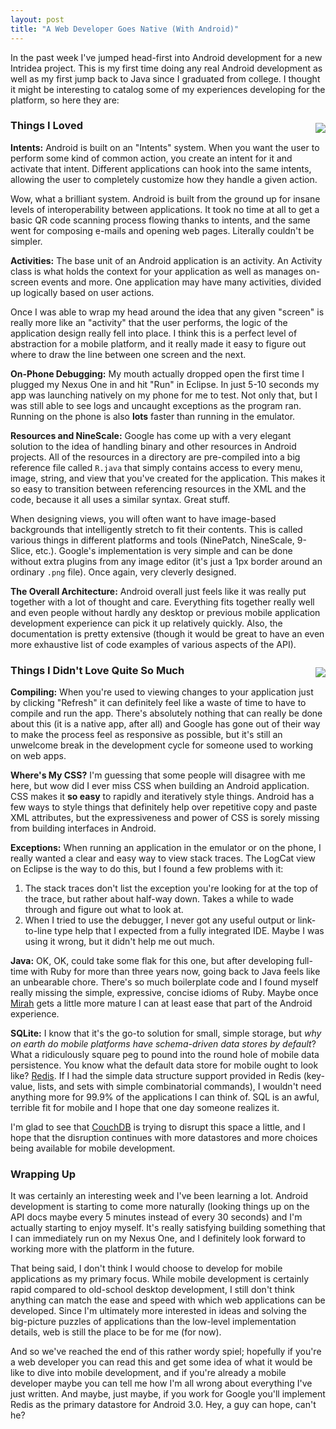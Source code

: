 ```yaml
---
layout: post
title: "A Web Developer Goes Native (With Android)"
---
```


In the past week I've jumped head-first into Android development for a new Intridea project. This is my first time doing any real Android development as well as my first jump back to Java since I graduated from college. I thought it might be interesting to catalog some of my experiences developing for the platform, so here they are:

<p style='float:right;'><img src="http://img.skitch.com/20100912-xu2q3a9rskk9aj8wappskhh1rr.jpg"/></p>

### Things I Loved

**Intents:** Android is built on an "Intents" system. When you want the user to perform some kind of common action, you create an intent for it and activate that intent. Different applications can hook into the same intents, allowing the user to completely customize how they handle a given action.

Wow, what a brilliant system. Android is built from the ground up for insane levels of interoperability between applications. It took no time at all to get a basic QR code scanning process flowing thanks to intents, and the same went for composing e-mails and opening web pages. Literally couldn't be simpler.

**Activities:** The base unit of an Android application is an activity. An Activity class is what holds the context for your application as well as manages on-screen events and more. One application may have many activities, divided up logically based on user actions.

Once I was able to wrap my head around the idea that any given "screen" is really more like an "activity" that the user performs, the logic of the application design really fell into place. I think this is a perfect level of abstraction for a mobile platform, and it really made it easy to figure out where to draw the line between one screen and the next.

**On-Phone Debugging:** My mouth actually dropped open the first time I plugged my Nexus One in and hit "Run" in Eclipse. In just 5-10 seconds my app was launching natively on my phone for me to test. Not only that, but I was still able to see logs and uncaught exceptions as the program ran. Running on the phone is also **lots** faster than running in the emulator.

**Resources and NineScale:** Google has come up with a very elegant solution to the idea of handling binary and other resources in Android projects. All of the resources in a directory are pre-compiled into a big reference file called `R.java` that simply contains access to every menu, image, string, and view that you've created for the application. This makes it so easy to transition between referencing resources in the XML and the code, because it all uses a similar syntax. Great stuff.

When designing views, you will often want to have image-based backgrounds that intelligently stretch to fit their contents. This is called various things in different platforms and tools (NinePatch, NineScale, 9-Slice, etc.). Google's implementation is very simple and can be done without extra plugins from any image editor (it's just a 1px border around an ordinary `.png` file). Once again, very cleverly designed.

**The Overall Architecture:** Android overall just feels like it was really put together with a lot of thought and care. Everything fits together really well and even people without hardly any desktop or previous mobile application development experience can pick it up relatively quickly. Also, the documentation is pretty extensive (though it would be great to have an even more exhaustive list of code examples of various aspects of the API).

<p style='float:right;'><img src="http://img.skitch.com/20100912-rd3xpgd6ugp51j9jb71tferixy.jpg"/></p>

### Things I Didn't Love Quite So Much

**Compiling:** When you're used to viewing changes to your application just by clicking "Refresh" it can definitely feel like a waste of time to have to compile and run the app. There's absolutely nothing that can really be done about this (it is a native app, after all) and Google has gone out of their way to make the process feel as responsive as possible, but it's still an unwelcome break in the development cycle for someone used to working on web apps.

**Where's My CSS?** I'm guessing that some people will disagree with me here, but wow did I ever miss CSS when building an Android application. CSS makes it **so easy** to rapidly and iteratively style things. Android has a few ways to style things that definitely help over repetitive copy and paste XML attributes, but the expressiveness and power of CSS is sorely missing from building interfaces in Android.

**Exceptions:** When running an application in the emulator or on the phone, I really wanted a clear and easy way to view stack traces. The LogCat view on Eclipse is the way to do this, but I found a few problems with it:

1. The stack traces don't list the exception you're looking for at the top of the trace, but rather about half-way down. Takes a while to wade through and figure out what to look at.
2. When I tried to use the debugger, I never got any useful output or link-to-line type help that I expected from a fully integrated IDE. Maybe I was using it wrong, but it didn't help me out much.

**Java:** OK, OK, could take some flak for this one, but after developing full-time with Ruby for more than three years now, going back to Java feels like an unbearable chore. There's so much boilerplate code and I found myself really missing the simple, expressive, concise idioms of Ruby. Maybe once [Mirah](http://www.mirah.org/) gets a little more mature I can at least ease that part of the Android experience.

**SQLite:** I know that it's the go-to solution for small, simple storage, but *why on earth do mobile platforms have schema-driven data stores by default*? What a ridiculously square peg to pound into the round hole of mobile data persistence. You know what the default data store for mobile ought to look like? [Redis](http://code.google.com/p/redis/). If I had the simple data structure support provided in Redis (key-value, lists, and sets with simple combinatorial commands), I wouldn't need anything more for 99.9% of the applications I can think of. SQL is an awful, terrible fit for mobile and I hope that one day someone realizes it.

I'm glad to see that [CouchDB](http://www.couch.io/android) is trying to disrupt this space a little, and I hope that the disruption continues with more datastores and more choices being available for mobile development.

### Wrapping Up

It was certainly an interesting week and I've been learning a lot. Android development is starting to come more naturally (looking things up on the API docs maybe every 5 minutes instead of every 30 seconds) and I'm actually starting to enjoy myself. It's really satisfying building something that I can immediately run on my Nexus One, and I definitely look forward to working more with the platform in the future.

That being said, I don't think I would choose to develop for mobile applications as my primary focus. While mobile development is certainly rapid compared to old-school desktop development, I still don't think anything can match the ease and speed with which web applications can be developed. Since I'm ultimately more interested in ideas and solving the big-picture puzzles of applications than the low-level implementation details, web is still the place to be for me (for now).

And so we've reached the end of this rather wordy spiel; hopefully if you're a web developer you can read this and get some idea of what it would be like to dive into mobile development, and if you're already a mobile developer maybe you can tell me how I'm all wrong about everything I've just written. And maybe, just maybe, if you work for Google you'll implement Redis as the primary datastore for Android 3.0. Hey, a guy can hope, can't he?